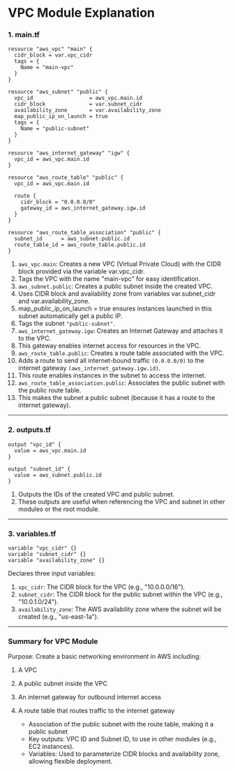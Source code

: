 # VPC Module Explanation

### 1. main.tf

```hcl
resource "aws_vpc" "main" {
  cidr_block = var.vpc_cidr
  tags = {
    Name = "main-vpc"
  }
}

resource "aws_subnet" "public" {
  vpc_id                  = aws_vpc.main.id
  cidr_block              = var.subnet_cidr
  availability_zone       = var.availability_zone
  map_public_ip_on_launch = true
  tags = {
    Name = "public-subnet"
  }
}

resource "aws_internet_gateway" "igw" {
  vpc_id = aws_vpc.main.id
}

resource "aws_route_table" "public" {
  vpc_id = aws_vpc.main.id

  route {
    cidr_block = "0.0.0.0/0"
    gateway_id = aws_internet_gateway.igw.id
  }
}

resource "aws_route_table_association" "public" {
  subnet_id      = aws_subnet.public.id
  route_table_id = aws_route_table.public.id
}
```

1. `aws_vpc.main`: Creates a new VPC (Virtual Private Cloud) with the CIDR block provided via the variable var.vpc_cidr.
2. Tags the VPC with the name "main-vpc" for easy identification.
3. `aws_subnet.public`: Creates a public subnet inside the created VPC.
4. Uses CIDR block and availability zone from variables var.subnet_cidr and var.availability_zone.
5. map_public_ip_on_launch = true ensures instances launched in this subnet automatically get a public IP.
6. Tags the subnet `"public-subnet"`.
7. `aws_internet_gateway.igw`: Creates an Internet Gateway and attaches it to the VPC.
8. This gateway enables internet access for resources in the VPC.
9. `aws_route_table.public`: Creates a route table associated with the VPC.
10. Adds a route to send all internet-bound traffic `(0.0.0.0/0)` to the internet gateway `(aws_internet_gateway.igw.id)`.
11. This route enables instances in the subnet to access the internet.
12. `aws_route_table_association.public`: Associates the public subnet with the public route table.
13. This makes the subnet a public subnet (because it has a route to the internet gateway).

---

### 2. outputs.tf
```hcl
output "vpc_id" {
  value = aws_vpc.main.id
}

output "subnet_id" {
  value = aws_subnet.public.id
}
```

1. Outputs the IDs of the created VPC and public subnet.
2. These outputs are useful when referencing the VPC and subnet in other modules or the root module.

---

### 3. variables.tf

```hcl
variable "vpc_cidr" {}
variable "subnet_cidr" {}
variable "availability_zone" {}
```

Declares three input variables:

1. `vpc_cidr`: The CIDR block for the VPC (e.g., "10.0.0.0/16").
2. `subnet_cidr`: The CIDR block for the public subnet within the VPC (e.g., "10.0.1.0/24").
3. `availability_zone`: The AWS availability zone where the subnet will be created (e.g., "us-east-1a").

---

### Summary for VPC Module

Purpose: Create a basic networking environment in AWS including:

1. A VPC
2. A public subnet inside the VPC
3. An internet gateway for outbound internet access
4. A route table that routes traffic to the internet gateway
   
   - Association of the public subnet with the route table, making it a public subnet
   - Key outputs: VPC ID and Subnet ID, to use in other modules (e.g., EC2 instances).
   - Variables: Used to parameterize CIDR blocks and availability zone, allowing flexible deployment.

